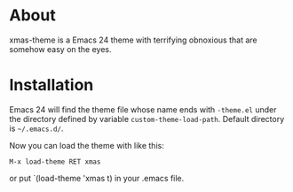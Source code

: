 # About

xmas-theme is a Emacs 24 theme with terrifying obnoxious that are somehow easy on the eyes.

# Installation

Emacs 24 will find the theme file whose name ends with `-theme.el`
under the directory defined by variable `custom-theme-load-path`.
Default directory is `~/.emacs.d/`.

Now you can load the theme with like this:

`M-x load-theme RET xmas`

or put `(load-theme 'xmas t) in your .emacs file.
